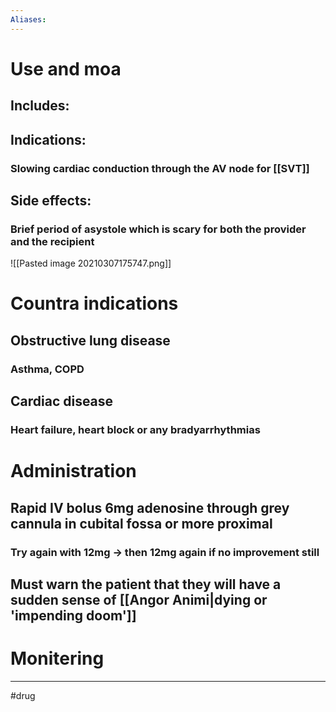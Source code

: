 ```yaml
---
Aliases:
---
```

# Use and moa
## Includes:
## Indications:
### Slowing cardiac conduction through the AV node for [[SVT]]
## Side effects:
### Brief period of asystole which is scary for both the provider and the recipient
![[Pasted image 20210307175747.png]]
# Countra indications
## Obstructive lung disease
### Asthma, COPD
## Cardiac disease
### Heart failure, heart block or any bradyarrhythmias
# Administration 
## Rapid IV bolus 6mg adenosine through grey cannula in cubital fossa or more proximal
### Try again with 12mg -> then 12mg again if no improvement still
## Must warn the patient that they will have a sudden sense of [[Angor Animi|dying or 'impending doom']]
# Monitering 

---
#drug 